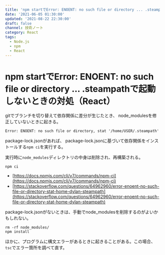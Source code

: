 ```yaml
---
title: 'npm startでError: ENOENT: no such file or directory ... .steampathで起動しないときの対処（React）'
date: '2021-06-05 01:30:00'
updated: '2021-08-22 22:30:00'
draft: false
channel: 技術ノート
category: React
tags:
  - Node.js
  - npm
  - React
---
```


# npm startでError: ENOENT: no such file or directory ... .steampathで起動しないときの対処（React）

gitでブランチを切り替えて依存関係に差分が生じたとき、
node_modulesを修正していないときに起きる。

```
Error: ENOENT: no such file or directory, stat '/home/USER/.steampath'
```

package-lock.jsonがあれば、
package-lock.jsonに基づいて依存関係をインストールする`npm ci`を実行する。

実行時に`node_modules`ディレクトリの中身は削除され、再構築される。

```shell
npm ci
```

- [https://docs.npmjs.com/cli/v7/commands/npm-ci](https://docs.npmjs.com/cli/v7/commands/npm-ci)
- [https://stackoverflow.com/questions/64962960/error-enoent-no-such-file-or-directory-stat-home-dylan-steampath](https://stackoverflow.com/questions/64962960/error-enoent-no-such-file-or-directory-stat-home-dylan-steampath)


package-lock.jsonがないときは、手動でnode_modulesを削除するのがよいかもしれない。

```shell
rm -rf node_modules/
npm install
```

ほかに、プログラムに構文エラーがあるときに起きることがある。この場合、`tsc`でエラー箇所を調べて直す。
